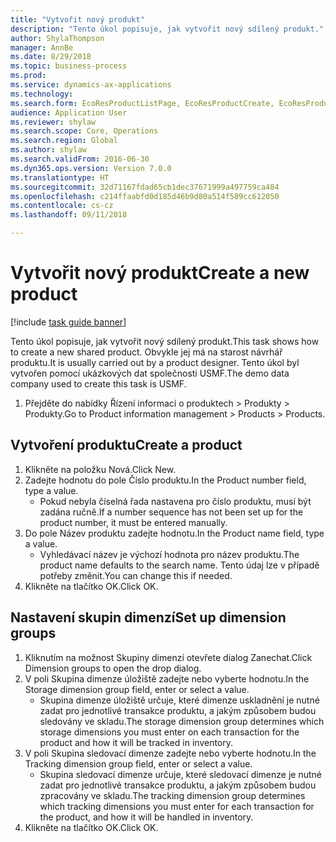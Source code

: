 ```yaml
--- 
title: "Vytvořit nový produkt"
description: "Tento úkol popisuje, jak vytvořit nový sdílený produkt."
author: ShylaThompson
manager: AnnBe
ms.date: 8/29/2018
ms.topic: business-process
ms.prod: 
ms.service: dynamics-ax-applications
ms.technology: 
ms.search.form: EcoResProductListPage, EcoResProductCreate, EcoResProductDetails, EcoResProductInventoryDimensionGroups
audience: Application User
ms.reviewer: shylaw
ms.search.scope: Core, Operations
ms.search.region: Global
ms.author: shylaw
ms.search.validFrom: 2016-06-30
ms.dyn365.ops.version: Version 7.0.0
ms.translationtype: HT
ms.sourcegitcommit: 32d71167fdad65cb1dec37671999a497759ca484
ms.openlocfilehash: c214ffaabfd0d185d46b9d80a514f589cc612050
ms.contentlocale: cs-cz
ms.lasthandoff: 09/11/2018

---
```

# <a name="create-a-new-product"></a><span data-ttu-id="ef5ab-103">Vytvořit nový produkt</span><span class="sxs-lookup"><span data-stu-id="ef5ab-103">Create a new product</span></span>

[!include [task guide banner](../../includes/task-guide-banner.md)]

<span data-ttu-id="ef5ab-104">Tento úkol popisuje, jak vytvořit nový sdílený produkt.</span><span class="sxs-lookup"><span data-stu-id="ef5ab-104">This task shows how to create a new shared product.</span></span> <span data-ttu-id="ef5ab-105">Obvykle jej má na starost návrhář produktu.</span><span class="sxs-lookup"><span data-stu-id="ef5ab-105">It is usually carried out by a product designer.</span></span> <span data-ttu-id="ef5ab-106">Tento úkol byl vytvořen pomocí ukázkových dat společnosti USMF.</span><span class="sxs-lookup"><span data-stu-id="ef5ab-106">The demo data company used to create this task is USMF.</span></span>

1. <span data-ttu-id="ef5ab-107">Přejděte do nabídky Řízení informací o produktech > Produkty > Produkty.</span><span class="sxs-lookup"><span data-stu-id="ef5ab-107">Go to Product information management > Products > Products.</span></span>

## <a name="create-a-product"></a><span data-ttu-id="ef5ab-108">Vytvoření produktu</span><span class="sxs-lookup"><span data-stu-id="ef5ab-108">Create a product</span></span>
1. <span data-ttu-id="ef5ab-109">Klikněte na položku Nová.</span><span class="sxs-lookup"><span data-stu-id="ef5ab-109">Click New.</span></span>
2. <span data-ttu-id="ef5ab-110">Zadejte hodnotu do pole Číslo produktu.</span><span class="sxs-lookup"><span data-stu-id="ef5ab-110">In the Product number field, type a value.</span></span>
    * <span data-ttu-id="ef5ab-111">Pokud nebyla číselná řada nastavena pro číslo produktu, musí být zadána ručně.</span><span class="sxs-lookup"><span data-stu-id="ef5ab-111">If a number sequence has not been set up for the product number, it must be entered manually.</span></span>  
3. <span data-ttu-id="ef5ab-112">Do pole Název produktu zadejte hodnotu.</span><span class="sxs-lookup"><span data-stu-id="ef5ab-112">In the Product name field, type a value.</span></span>
    * <span data-ttu-id="ef5ab-113">Vyhledávací název je výchozí hodnota pro název produktu.</span><span class="sxs-lookup"><span data-stu-id="ef5ab-113">The product name defaults to the search name.</span></span> <span data-ttu-id="ef5ab-114">Tento údaj lze v případě potřeby změnit.</span><span class="sxs-lookup"><span data-stu-id="ef5ab-114">You can change this if needed.</span></span>  
4. <span data-ttu-id="ef5ab-115">Klikněte na tlačítko OK.</span><span class="sxs-lookup"><span data-stu-id="ef5ab-115">Click OK.</span></span>

## <a name="set-up-dimension-groups"></a><span data-ttu-id="ef5ab-116">Nastavení skupin dimenzí</span><span class="sxs-lookup"><span data-stu-id="ef5ab-116">Set up dimension groups</span></span>
1. <span data-ttu-id="ef5ab-117">Kliknutím na možnost Skupiny dimenzí otevřete dialog Zanechat.</span><span class="sxs-lookup"><span data-stu-id="ef5ab-117">Click Dimension groups to open the drop dialog.</span></span>
2. <span data-ttu-id="ef5ab-118">V poli Skupina dimenze úložiště zadejte nebo vyberte hodnotu.</span><span class="sxs-lookup"><span data-stu-id="ef5ab-118">In the Storage dimension group field, enter or select a value.</span></span>
    * <span data-ttu-id="ef5ab-119">Skupina dimenze úložiště určuje, které dimenze uskladnění je nutné zadat pro jednotlivé transakce produktu, a jakým způsobem budou sledovány ve skladu.</span><span class="sxs-lookup"><span data-stu-id="ef5ab-119">The storage dimension group determines which storage dimensions you must enter on each transaction for the product and how it will be tracked in inventory.</span></span>  
3. <span data-ttu-id="ef5ab-120">V poli Skupina sledovací dimenze zadejte nebo vyberte hodnotu.</span><span class="sxs-lookup"><span data-stu-id="ef5ab-120">In the Tracking dimension group field, enter or select a value.</span></span>
    * <span data-ttu-id="ef5ab-121">Skupina sledovací dimenze určuje, které sledovací dimenze je nutné zadat pro jednotlivé transakce produktu, a jakým způsobem budou zpracovány ve skladu.</span><span class="sxs-lookup"><span data-stu-id="ef5ab-121">The tracking dimension group determines which tracking dimensions you must enter for each transaction for the product, and how it will be handled in inventory.</span></span>  
4. <span data-ttu-id="ef5ab-122">Klikněte na tlačítko OK.</span><span class="sxs-lookup"><span data-stu-id="ef5ab-122">Click OK.</span></span>


